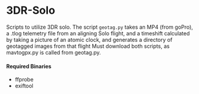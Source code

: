 # 3DR-Solo

Scripts to utilize 3DR solo. The script `geotag.py` takes an MP4 (from goPro), a .tlog telemetry file from an aligning Solo flight, and a timeshift calculated by taking a picture of an atomic clock, and generates a directory of geotagged images from that flight
Must download both scripts, as mavtogpx.py is called from geotag.py.
#### Required Binaries
* ffprobe
* exiftool